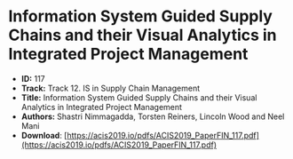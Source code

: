 # Information System Guided Supply Chains and their Visual Analytics in Integrated Project Management

- **ID:** 117
- **Track:** Track 12. IS in Supply Chain Management
- **Title:** Information System Guided Supply Chains and their Visual Analytics in Integrated Project Management
- **Authors:** Shastri Nimmagadda, Torsten Reiners, Lincoln Wood and Neel Mani
- **Download**: [https://acis2019.io/pdfs/ACIS2019_PaperFIN_117.pdf](https://acis2019.io/pdfs/ACIS2019_PaperFIN_117.pdf)